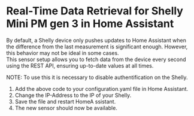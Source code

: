# Real-Time Data Retrieval for Shelly Mini PM gen 3 in Home Assistant

By default, a Shelly device only pushes updates to Home Assistant when the difference from the last measurement is significant enough. However, this behavior may not be ideal in some cases.  
This sensor setup allows you to fetch data from the device every second using the REST API, ensuring up-to-date values at all times.

NOTE: To use this it is necessary to disable authentification on the Shelly. 

1. Add the above code to your configuration.yaml file in Home Assistant.
2. Change the IP-Address to the IP of your Shelly.
3. Save the file and restart HomeA ssistant.
4. The new sensor should now be available.
